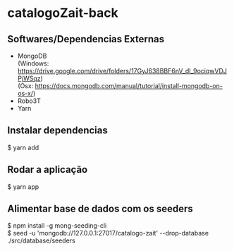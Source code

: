 # catalogoZait-back

## Softwares/Dependencias Externas
- MongoDB <br />
  (Windows: https://drive.google.com/drive/folders/17GyJ638BBF6nV_dI_9ociqwVDJPjWSqz) <br />
  (Osx: https://docs.mongodb.com/manual/tutorial/install-mongodb-on-os-x/)
- Robo3T
- Yarn


## Instalar dependencias
$ yarn add


## Rodar a aplicação
$ yarn app


## Alimentar base de dados com os seeders
$ npm install -g mong-seeding-cli<br />
$ seed -u 'mongodb://127.0.0.1:27017/catalogo-zait' --drop-database ./src/database/seeders 
